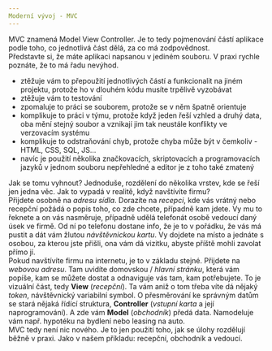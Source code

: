 ```yaml
---
Moderní vývoj - MVC
---
```


MVC znamená Model View Controller. Je to tedy pojmenování částí aplikace podle toho, co jednotlivá část dělá, za co má zodpovědnost.
<br>
Představte si, že máte aplikaci napsanou v jediném souboru. V praxi rychle poznáte, že to má řadu nevýhod.
<br>
* ztěžuje vám to přepoužití jednotlivých částí a funkcionalit na jiném projektu, protože ho v dlouhém kódu musíte trpělivě vyzobávat
* ztěžuje vám to testování
* zpomaluje to práci se souborem, protože se v něm špatně orientuje
* komplikuje to práci v týmu, protože když jeden řeší vzhled a druhý data, oba mění stejný soubor a vznikají jim tak neustále konflikty ve verzovacím systému
* komplikuje to odstraňování chyb, protože chyba může být v čemkoliv - HTML, CSS, SQL, JS...
* navíc je použití několika značkovacích, skriptovacích a programovacích jazyků v jednom souboru nepřehledné a editor je z toho také zmatený

Jak se tomu vyhnout? Jednoduše, rozdělení do několika vrstev, kde se řeší jen jedna věc. Jak to vypadá v realitě, když navštívíte firmu?
<br>
Přijdete osobně na _adresu sídla_. Dorazíte na _recepci_, kde vás vrátný nebo recepční požádá o popis toho, co zde chcete, případně kam jdete. Vy mu to řeknete a on vás nasměruje, případně udělá telefonát osobě vedoucí daný úsek ve firmě. Od ní po telefonu dostane info, že je to v pořádku, že vás má pustit a dát vám žlutou _návštěvnickou kartu_. Vy dojdete na místo a jednáte s osobou, za kterou jste přišli, ona vám dá vizitku, abyste příště mohli zavolat přímo jí.
<br>
Pokud navštívíte firmu na internetu, je to v základu stejné. Přijdete na _webovou adresu_. Tam uvidíte domovskou / _hlavní stránku_, která vám popíše, kam se můžete dostat a odnaviguje vás tam, kam potřebujete. To je vizuální část, tedy **View** (_recepční_). Ta vám aniž o tom třeba víte dá nějaký _token_, návštěvnický variabilní symbol. O přesměrování ke správným datům se stará nějaká řídící struktura, **Controller** (_vstupní karta_ a její naprogramování). A zde vám **Model** (_obchodník_) předá data. Namodeluje vám např. hypotéku na bydlení nebo leasing na auto.
<br>
MVC tedy není nic nového. Je to jen použití toho, jak se úlohy rozdělují běžně v praxi. Jako v našem příkladu: recepční, obchodník a vedoucí.